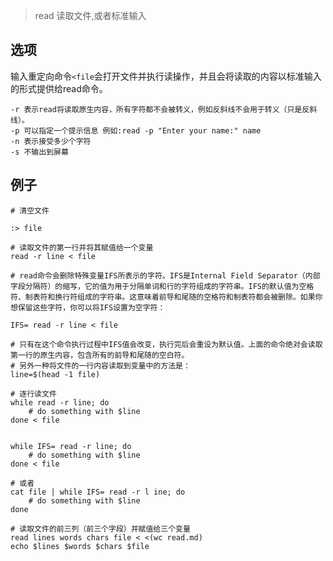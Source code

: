> read 读取文件,或者标准输入

选项
---

输入重定向命令`<file`会打开文件并执行读操作，并且会将读取的内容以标准输入的形式提供给read命令。


    -r 表示read将读取原生内容，所有字符都不会被转义，例如反斜线不会用于转义（只是反斜线）。
    -p 可以指定一个提示信息 例如:read -p "Enter your name:" name 
    -n 表示接受多少个字符
    -s 不输出到屏幕

例子
---

```
# 清空文件

:> file

# 读取文件的第一行并将其赋值给一个变量 
read -r line < file

# read命令会删除特殊变量IFS所表示的字符。IFS是Internal Field Separator（内部字段分隔符）的缩写，它的值为用于分隔单词和行的字符组成的字符串。IFS的默认值为空格符、制表符和换行符组成的字符串。这意味着前导和尾随的空格符和制表符都会被删除。如果你想保留这些字符，你可以将IFS设置为空字符：

IFS= read -r line < file

# 只有在这个命令执行过程中IFS值会改变，执行完后会重设为默认值。上面的命令绝对会读取第一行的原生内容，包含所有的前导和尾随的空白符。
# 另外一种将文件的一行内容读取到变量中的方法是：
line=$(head -1 file)

# 逐行读文件
while read -r line; do
    # do something with $line
done < file


while IFS= read -r line; do
    # do something with $line
done < file

# 或者
cat file | while IFS= read -r l ine; do
    # do something with $line
done

# 读取文件的前三列（前三个字段）并赋值给三个变量
read lines words chars file < <(wc read.md)
echo $lines $words $chars $file

```



